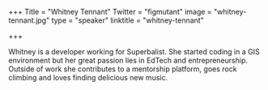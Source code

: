 +++
Title = "Whitney Tennant"
Twitter = "figmutant"
image = "whitney-tennant.jpg"
type = "speaker"
linktitle = "whitney-tennant"

+++

Whitney is a developer working for Superbalist. She started coding in a GIS environment but her great passion lies in EdTech and entrepreneurship. Outside of work she contributes to a mentorship platform, goes rock climbing and loves finding delicious new music.
